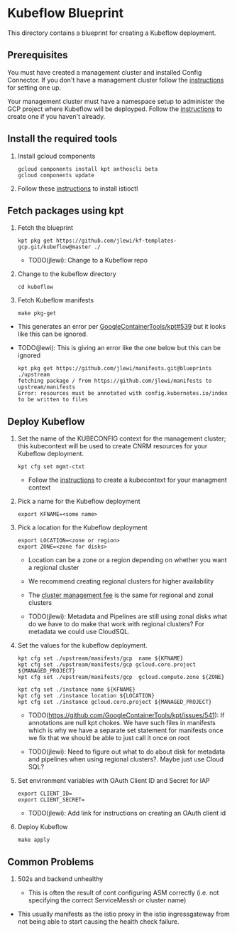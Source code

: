 # Kubeflow Blueprint

This directory contains a blueprint for creating a Kubeflow deployment.

## Prerequisites

You must have created a management cluster and installed Config Connector. 
If you don't have a management cluster follow the [instructions](../management/README.md)
for setting one up. 

Your management cluster must have a namespace setup to administer the GCP project where
Kubeflow will be deployped. Follow the [instructions](../management/README.md) to create
one if you haven't already.


## Install the required tools

1. Install gcloud components

   ```
   gcloud components install kpt anthoscli beta
   gcloud components update
   ```

1. Follow these [instructions](https://cloud.google.com/service-mesh/docs/gke-install-new-cluster#download_the_installation_file) to
   install istioctl

## Fetch packages using kpt

1. Fetch the blueprint

   ```
   kpt pkg get https://github.com/jlewi/kf-templates-gcp.git/kubeflow@master ./
   ```

   * TODO(jlewi): Change to a Kubeflow repo


1. Change to the kubeflow directory

   ```
   cd kubeflow
   ```

1. Fetch Kubeflow manifests

   ```
   make pkg-get
   ```

  * This generates an error per [GoogleContainerTools/kpt#539](https://github.com/GoogleContainerTools/kpt/issues/539) but it looks like
    this can be ignored.

  * TODO(jlewi): This is giving an error like the one below but this can be ignored

    ```
    kpt pkg get https://github.com/jlewi/manifests.git@blueprints ./upstream
    fetching package / from https://github.com/jlewi/manifests to upstream/manifests
    Error: resources must be annotated with config.kubernetes.io/index to be written to files
    ```

## Deploy Kubeflow

1. Set the name of the KUBECONFIG context for the management cluster; this kubecontext will
   be used to create CNRM resources for your Kubeflow deployment.

   ```
   kpt cfg set mgmt-ctxt
   ```

   * Follow the [instructions](../README.md) to create a kubecontext for your managment context

1. Pick a name for the Kubeflow deployment

   ```
   export KFNAME=<some name>
   ```

1. Pick a location for the Kubeflow deployment

   ```
   export LOCATION=<zone or region>
   export ZONE=<zone for disks>
   ```

   * Location can be a zone or a region depending on whether you want a regional cluster
   * We recommend creating regional clusters for higher availability
   * The [cluster management fee](https://cloud.google.com/kubernetes-engine/pricing) is the same for regional
     and zonal clusters

   * TODO(jlewi): Metadata and Pipelines are still using zonal disks what do we have to do make that work with regional clusters? For metadata
     we could use CloudSQL.

1. Set the values for the kubeflow deployment.

   ```
   kpt cfg set ./upstream/manifests/gcp  name ${KFNAME}
   kpt cfg set ./upstream/manifests/gcp gcloud.core.project ${MANAGED_PROJECT}   
   kpt cfg set ./upstream/manifests/gcp  gcloud.compute.zone ${ZONE}

   kpt cfg set ./instance name ${KFNAME}   
   kpt cfg set ./instance location ${LOCATION}
   kpt cfg set ./instance gcloud.core.project ${MANAGED_PROJECT}   
   ```

   * TODO(https://github.com/GoogleContainerTools/kpt/issues/541): If annotations are null kpt chokes. We have such files in manifests which is
     why we have a separate set statement for manifests once we fix that we should be able to just call it once on root

   * TODO(jlewi): Need to figure out what to do about disk for metadata and pipelines when using regional clusters?. Maybe just 
     use Cloud SQL?

1. Set environment variables with OAuth Client ID and Secret for IAP

   ```
   export CLIENT_ID=
   export CLIENT_SECRET=
   ```

   * TODO(jlewi): Add link for instructions on creating an OAuth client id

1. Deploy Kubeflow

   ```
   make apply
   ```

## Common Problems

1. 502s and backend unhealthy

   * This is often the result of cont configuring ASM correctly (i.e. not specifying the correct
     ServiceMessh or cluster name)   

  * This usually manifests as the istio proxy in the istio ingressgateway from not being able to start
    causing the health check failure. 